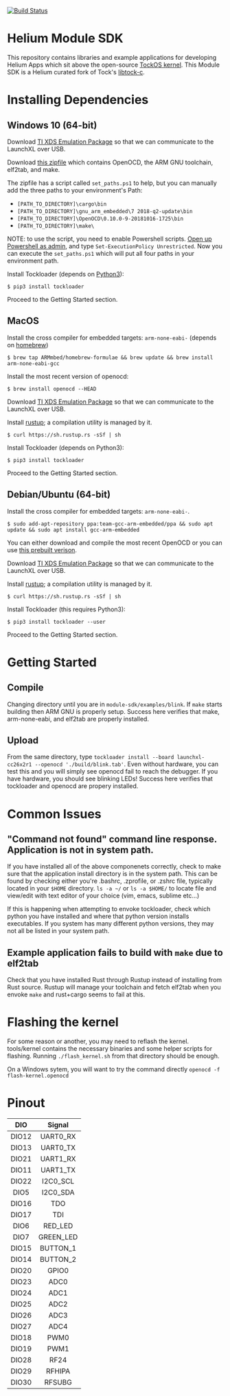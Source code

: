 [![Build Status](https://travis-ci.com/helium/module-sdk.svg?token=35YrBmyVB8LNrXzjrRop&branch=master)](https://travis-ci.com/helium/module-sdk)

# Helium Module SDK

This repository contains libraries and example applications for developing
Helium Apps which sit above the open-source [TockOS kernel](https://github.com/helium/tock). This Module SDK is a Helium curated fork of Tock's [libtock-c](https://github.com/tock/libtock-c).

# Installing Dependencies

## Windows 10 (64-bit)
    
  Download [TI XDS Emulation Package](http://software-dl.ti.com/dsps/forms/self_cert_export.html?prod_no=ti_emupack_setup_8.0.803.0_win_32.exe&ref_url=http://software-dl.ti.com/dsps/dsps_public_sw/sdo_ccstudio/emulation) so that we can communicate to the LaunchXL over USB.
  
  Download [this zipfile](https://s3.us-east-2.amazonaws.com/helium-module-sdk/module-sdk-deps.zip) which contains OpenOCD, the ARM GNU toolchain, elf2tab, and make.
  
  The zipfile has a script called `set_paths.ps1` to help, but you can manually add the three paths to your environment's Path:
  * `[PATH_TO_DIRECTORY]\cargo\bin`
  * `[PATH_TO_DIRECTORY]\gnu_arm_embedded\7 2018-q2-update\bin`
  * `[PATH_TO_DIRECTORY]\OpenOCD\0.10.0-9-20181016-1725\bin`
  * `[PATH_TO_DIRECTORY]\make\`
  
  NOTE: to use the script, you need to enable Powershell scripts. <a href="https://s3.us-east-2.amazonaws.com/helium-module-sdk/powershell.png" target="_blank">Open up Powershell as admin</a>, and type `Set-ExecutionPolicy Unrestricted`. Now you can execute the `set_paths.ps1` which will put all four paths in your environment path.
  
  Install Tockloader (depends on [Python3](https://www.python.org/downloads/release/python-371/)):
  ```
  $ pip3 install tockloader
  ```
  Proceed to the Getting Started section.

## MacOS

  Install the cross compiler for embedded targets: `arm-none-eabi-` (depends on [homebrew](https://brew.sh/))
  ```
  $ brew tap ARMmbed/homebrew-formulae && brew update && brew install arm-none-eabi-gcc
  ```
  Install the most recent version of openocd:

  ```
  $ brew install openocd --HEAD
  ```
  Download [TI XDS Emulation Package](http://software-dl.ti.com/dsps/forms/self_cert_export.html?prod_no=ti_emupack_setup_8.0.803.0_osx_x86_64.app.zip&ref_url=http://software-dl.ti.com/dsps/dsps_public_sw/sdo_ccstudio/emulation) so that we can communicate to the LaunchXL over USB.
  
  Install [rustup](https://rustup.rs/); a compilation utility is managed by it.
 
  ```
  $ curl https://sh.rustup.rs -sSf | sh
  ```
 
  Install Tockloader (depends on Python3):
  ```
  $ pip3 install tockloader
  ```
  Proceed to the Getting Started section.
  
## Debian/Ubuntu (64-bit)

  Install the cross compiler for embedded targets: `arm-none-eabi-`.
  ```
  $ sudo add-apt-repository ppa:team-gcc-arm-embedded/ppa && sudo apt update && sudo apt install gcc-arm-embedded
  ```
  You can either download and compile the most recent OpenOCD or you can use [this prebuilt verison](https://s3.us-east-2.amazonaws.com/helium-module-sdk/openocd_linux_64.tar.xz).

  Download [TI XDS Emulation Package](http://software-dl.ti.com/dsps/forms/self_cert_export.html?prod_no=ti_emupack_setup_8.0.803.0_linux_x86_64.bin&ref_url=http://software-dl.ti.com/dsps/dsps_public_sw/sdo_ccstudio/emulation) so that we can communicate to the LaunchXL over USB.
  
  Install [rustup](https://rustup.rs/); a compilation utility is managed by it. 
  
  ```
  $ curl https://sh.rustup.rs -sSf | sh
  ```
  
  Install Tockloader (this requires Python3):

  ```
  $ pip3 install tockloader --user
  
  ```
  Proceed to the Getting Started section.
  
# Getting Started

  ## Compile
  
  Changing directory until you are in `module-sdk/examples/blink`. If `make` starts building then ARM GNU is properly setup. Success here verifies that make, arm-none-eabi, and elf2tab are properly installed.
   
  ## Upload
  
  From the same directory, type `tockloader install --board launchxl-cc26x2r1 --openocd './build/blink.tab'`. Even without hardware, you can test this and you will simply see openocd fail to reach the debugger. If you have hardware, you should see blinking LEDs! Success here verifies that tockloader and openocd are propery installed. 

# Common Issues
 
  ## "Command not found" command line response. Application is not in system path.
  
  If you have installed all of the above componenets correctly, check to make sure that the application install directory is in the system path. This can be found by checking either you're .bashrc, .zprofile, or .zshrc file, typically located in your `$HOME` directory. 
  `ls -a ~/` or `ls -a $HOME/` to locate file and view/edit with text editor of your choice (vim, emacs, sublime etc...)
  
  If this is happening when attempting to envoke tockloader, check which python you have installed and where that python version installs executables. If you system has many different python versions, they may not all be listed in your system path.

  ## Example application fails to build with `make` due to elf2tab

  Check that you have installed Rust through Rustup instead of installing from Rust source. Rustup will manage your toolchain and fetch elf2tab when you envoke `make` and rust+cargo seems to fail at this. 

# Flashing the kernel
 
  For some reason or another, you may need to reflash the kernel. tools/kernel contains the necessary binaries and some helper scripts for flashing. Running `./flash_kernel.sh` from that directory should be enough.

  On a Windows sytem, you will want to try the command directly
  ```openocd -f flash-kernel.openocd```

# Pinout

| DIO | Signal |
|:--:|:--:|
|DIO12 | UART0_RX |
|DIO13 | UART0_TX |
|DIO21 | UART1_RX |
|DIO11 | UART1_TX |
|DIO22 | I2C0_SCL |
|DIO5 | I2C0_SDA |
|DIO16 | TDO |
|DIO17 | TDI |
|DIO6 | RED_LED |
|DIO7 | GREEN_LED |
|DIO15 | BUTTON_1 |
|DIO14 | BUTTON_2 |
|DIO20 | GPIO0 |
|DIO23 | ADC0 |
|DIO24 | ADC1 |
|DIO25 | ADC2 |
|DIO26 | ADC3 |
|DIO27 | ADC4 |
|DIO18 | PWM0 |
|DIO19 | PWM1 |
|DIO28 | RF24 |
|DIO29 | RFHIPA |
|DIO30 | RFSUBG |